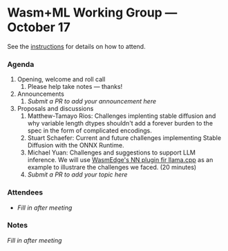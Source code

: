 # Wasm+ML Working Group &mdash; October 17

See the [instructions](../README.md) for details on how to attend.

### Agenda

1. Opening, welcome and roll call
    1. Please help take notes &mdash; thanks!
1. Announcements
    1. _Submit a PR to add your announcement here_
1. Proposals and discussions
    1. Matthew-Tamayo Rios: Challenges implenting stable diffusion and why variable length dtypes shouldn't add a forever burden to the spec in the form of complicated encodings. 
    1. Stuart Schaefer: Current and future challenges implementing Stable Diffusion with the ONNX Runtime.
    1. Michael Yuan: Challenges and suggestions to support LLM inference. We will use [WasmEdge's NN plugin fir llama.cpp](https://github.com/second-state/WasmEdge-WASINN-examples/tree/master/wasmedge-ggml-llama-interactive) as an example to illustrare the challenges we faced. (20 minutes)
    1. _Submit a PR to add your topic here_

### Attendees

- _Fill in after meeting_

### Notes

_Fill in after meeting_
